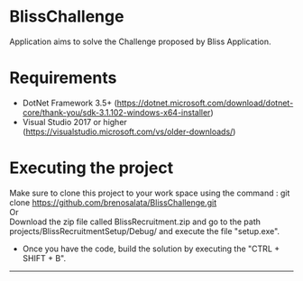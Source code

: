 # BlissChallenge
Application aims to solve the Challenge proposed by Bliss Application.

# Requirements

 - DotNet Framework 3.5+ (https://dotnet.microsoft.com/download/dotnet-core/thank-you/sdk-3.1.102-windows-x64-installer) 
 - Visual Studio 2017 or higher (https://visualstudio.microsoft.com/vs/older-downloads/)

# Executing the project

Make sure to clone this project to your work space using the command : git clone https://github.com/brenosalata/BlissChallenge.git <br />
Or <br />
Download the zip file called BlissRecruitment.zip and go to the path projects/BlissRecruitmentSetup/Debug/ and execute the file "setup.exe". 

- Once you have the code, build the solution by executing the "CTRL + SHIFT + B".


----------------------------------------------------------------------------------------------------------------


